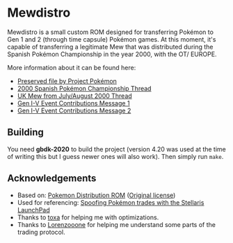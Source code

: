 # Mewdistro

Mewdistro is a small custom ROM designed for transferring Pokémon to Gen 1 and 2 (through time capsule) Pokémon games. At this moment, it's capable of transferring a legitimate Mew that was distributed during the Spanish Pokémon Championship in the year 2000, with the OT/ EUROPE.

More information about it can be found here:
- [Preserved file by Project Pokémon](https://github.com/projectpokemon/EventsGallery/tree/master/Released/Gen%201/Classic/International/2000%20Spanish%20Pok%C3%A9mon%20Championship)
- [2000 Spanish Pokémon Championship Thread](https://www.math.miami.edu/~jam/azure/forum/tuff/ultimatebb.php?ubb=get_topic;f=6;t=000256)
- [UK Mew from July/August 2000 Thread](https://projectpokemon.org/home/forums/topic/56562-uk-mew-from-julyaugust-2000/?do=findComment&comment=254955)
- [Gen I-V Event Contributions Message 1](https://projectpokemon.org/home/forums/topic/37431-gen-i-v-event-contributions-thread/?do=findComment&comment=254958)
- [Gen I-V Event Contributions Message 2](https://projectpokemon.org/home/forums/topic/37431-gen-i-v-event-contributions-thread/?do=findComment&comment=255300)

## Building
You need **gbdk-2020** to build the project (version 4.20 was used at the time of writing this but I guess newer ones will also work). Then simply run `make`.

## Acknowledgements

- Based on: [Pokemon Distribution ROM](https://github.com/breadbored/Pokemon-Distribution-ROM) ([Original license](https://github.com/breadbored/Pokemon-Distribution-ROM/blob/main/LICENSE.md))
- Used for referencing: [Spoofing Pokémon trades with the Stellaris LaunchPad](http://www.adanscotney.com/2014/01/spoofing-pokemon-trades-with-stellaris.html)
- Thanks to [toxa](https://github.com/untoxa) for helping me with optimizations.
- Thanks to [Lorenzooone](https://github.com/Lorenzooone) for helping me understand some parts of the trading protocol.
